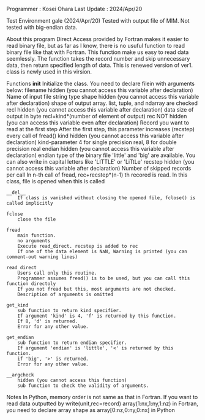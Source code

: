 Programmer : Kosei Ohara
Last Update : 2024/Apr/20


Test Environment
	gale (2024/Apr/20)
	Tested with output file of MIM.
	Not tested with big-endian data.


About this program
	Direct Access provided by Fortran makes it easier to read binary file, but as far as I know, there is 
	no usuful function to read binary file like that with Fortran.
	This function make us easy to read data seemlessly.
	The function takes the record number and skip unnecessary data, then return specified length of data.
    This is renewed version of ver1. class is newly used in this virsion.


Functions
    __init__
        Initialize the class.
        You need to declare filein with arguments below:
            filename
                hidden (you cannot access this variable after declaration)
                Name of input file
                string type
            shape
                hidden (you cannot access this variable after declaration)
                shape of output array. list, tuple, and ndarray are checked
            recl
                hidden (you cannot access this variable after declaration)
                data size of output in byte
                recl=kind*(number of element of output)
            rec
                NOT hidden (you can access this variable even after declaration)
                Record you want to read at the first step
                After the first step, this parameter increases (recstep) every call of fread()
            kind
                hidden (you cannot access this variable after declaration)
                kind-parameter
                4 for single precision real, 8 for double precision real
            endian
                hidden (you cannot access this variable after declaration)
                endian type of the binary file
                'little' and 'big' are available. You can also write in capital letters like 'LITTLE' or 'LiTtLe'
            recstep
                hidden (you cannot access this variable after declaration)
                Number of skipped records per call
                In n-th call of fread, rec+recstep*(n-1) th recored is read.
        In this class, file is opened when this is called

    __del__
        If class is vanished without closing the opened file, fclose() is called implicitly
    
    fclose
        close the file

    fread
        main function.
        no arguments
        Execute read_direct. recstep is added to rec
        If one of the data element is NaN, Warning is printed (you can comment-out warning lines)

	read_direct
		Users call only this routine.
        Programmer assumes fread() is to be used, but you can call this function directoly
        If you not fread but this, most arguments are not checked.
        Description of arguments is omitted

	get_kind
		sub function to return kind specifier.
		If argument 'kind' is 4, 'f' is returned by this function.
		If 8, 'd' is returned.
		Error for any other value.
		
	get_endian
		sub function to return endian specifier.
		If argument 'endian' is 'little', '<' is returned by this function.
		if 'big', '>' is returned.
		Error for any other value.

	__argcheck
        hidden (you cannot access this function)
		sub function to check the validity of arguments.


Notes
	In Python, memory order is not same as that in Fortran.
	If you want to read data outputted by
		write(unit,rec=record) array(1:nx,1:ny,1:nz)
	in Fortran, you need to declare array shape as array[0:nz,0:ny,0:nx] in Python

